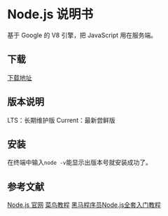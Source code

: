 # Node.js 说明书

基于 Google 的 V8 引擎，把 JavaScript 用在服务端。

## 下载

[下载地址](https://nodejs.org/zh-cn/download/)

## 版本说明

LTS：长期维护版
Current：最新尝鲜版

## 安装

在终端中输入`node -v`能显示出版本号就安装成功了。

## 参考文献

[Node.js 官网](https://nodejs.org/zh-cn/)
[菜鸟教程](https://www.runoob.com/nodejs/nodejs-tutorial.html)
[黑马程序员Node.js全套入门教程](https://www.bilibili.com/video/BV1a34y167AZ)